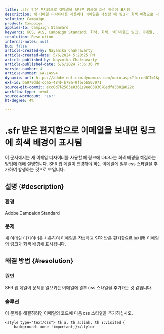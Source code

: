 ```yaml
---
title: .sfr 받은 편지함으로 이메일을 보내면 링크에 회색 배경이 표시됨
description: 새 이메일 디자이너를 사용하여 이메일을 작성할 때 링크가 회색 배경으로 나타나는 ACS 문제를 해결하는 방법에 대해 알아봅니다.
solution: Campaign
product: Campaign
applies-to: Campaign Standard
keywords: KCS, ACS, Campaign Standard, 회색, 회색, 백그라운드 링크, 이메일, .sfr 받은 편지함, 이메일 디자이너
resolution: Resolution
internal-notes: null
bug: false
article-created-by: Nayanika Chakravarty
article-created-date: 5/6/2024 5:28:25 PM
article-published-by: Nayanika Chakravarty
article-published-date: 5/6/2024 7:06:36 PM
version-number: 4
article-number: KA-14594
dynamics-url: https://adobe-ent.crm.dynamics.com/main.aspx?forceUCI=1&pagetype=entityrecord&etn=knowledgearticle&id=1d6d6205-ce0b-ef11-9f8a-6045bd0065b6
exl-id: ba979ddd-cca5-484b-b78a-0fb8bb503071
source-git-commit: ecc0d7b2563e8361e9ee0383058edfa5302a022c
workflow-type: tm+mt
source-wordcount: '167'
ht-degree: 4%

---
```


# .sfr 받은 편지함으로 이메일을 보내면 링크에 회색 배경이 표시됨


이 문서에서는 새 이메일 디자이너를 사용할 때 링크에 나타나는 회색 배경을 해결하는 방법에 대해 설명합니다. SFR 웹 메일이 변경해야 하는 이메일에 일부 css 스타일을 추가하여 발생하는 것으로 보입니다.

## 설명 {#description}


### <b>환경</b>

Adobe Campaign Standard

### <b>문제</b>

새 이메일 디자이너를 사용하여 이메일을 작성하고 SFR 받은 편지함으로 보내면 이메일의 링크가 회색 배경에 표시됩니다.


## 해결 방법 {#resolution}


### <b>원인</b>

SFR 웹 메일이 문제를 일으키는 이메일에 일부 css 스타일을 추가하는 것 같습니다.

### <b>솔루션</b>

이 문제를 해결하려면 이메일의 코드에 다음 css 스타일을 추가하십시오.


```
<style type="text/css"> th a, th a:link, th a:visited {
    background: none !important;}</style>
```
